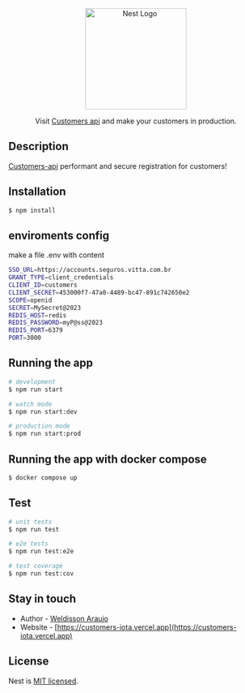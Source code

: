 <p align="center">
  <a href="http://nestjs.com/" target="blank"><img src="https://nestjs.com/img/logo-small.svg" width="200" alt="Nest Logo" /></a>
</p>


  <p align="center">Visit <a href="https://customers-iota.vercel.app" target="_blank">Customers api</a> and make your customers in production.
    <p align="center">

</p>
  <!--[![Backers on Open Collective](https://opencollective.com/nest/backers/badge.svg)](https://opencollective.com/nest#backer)
  [![Sponsors on Open Collective](https://opencollective.com/nest/sponsors/badge.svg)](https://opencollective.com/nest#sponsor)-->

## Description

[Customers-api](https://customers-iota.vercel.app) performant and secure registration for customers!

## Installation

```bash
$ npm install
```

## enviroments config

make a file .env with content
```bash
SSO_URL=https://accounts.seguros.vitta.com.br
GRANT_TYPE=client_credentials
CLIENT_ID=customers 
CLIENT_SECRET=453000f7-47a0-4489-bc47-891c742650e2
SCOPE=openid
SECRET=MySecret@2023
REDIS_HOST=redis
REDIS_PASSWORD=myP@ss@2023
REDIS_PORT=6379
PORT=3000

```

## Running the app

```bash
# development
$ npm run start

# watch mode
$ npm run start:dev

# production mode
$ npm run start:prod
```
## Running the app with docker compose

```bash
$ docker compose up
```
## Test

```bash
# unit tests
$ npm run test

# e2e tests
$ npm run test:e2e

# test coverage
$ npm run test:cov
```

## Stay in touch

- Author - [Weldisson Araujo](https://github.com/weldisson)
- Website - [https://customers-iota.vercel.app](https://customers-iota.vercel.app)

## License

Nest is [MIT licensed](LICENSE).
